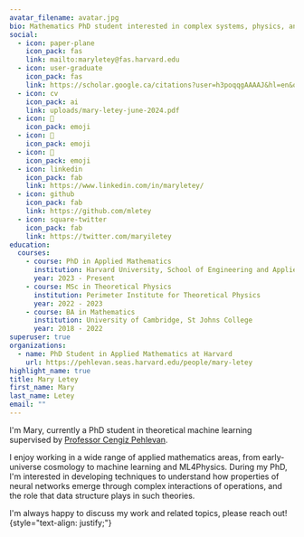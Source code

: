 ```yaml
---
avatar_filename: avatar.jpg
bio: Mathematics PhD student interested in complex systems, physics, and geometry.
social:
  - icon: paper-plane
    icon_pack: fas
    link: mailto:maryletey@fas.harvard.edu
  - icon: user-graduate
    icon_pack: fas
    link: https://scholar.google.ca/citations?user=h3poqqgAAAAJ&hl=en&oi=ao
  - icon: cv
    icon_pack: ai
    link: uploads/mary-letey-june-2024.pdf
  - icon: 🦦
    icon_pack: emoji
  - icon: 🦦
    icon_pack: emoji
  - icon: 🦦
    icon_pack: emoji
  - icon: linkedin
    icon_pack: fab
    link: https://www.linkedin.com/in/maryletey/
  - icon: github
    icon_pack: fab
    link: https://github.com/mletey
  - icon: square-twitter
    icon_pack: fab
    link: https://twitter.com/maryiletey
education:
  courses:
    - course: PhD in Applied Mathematics
      institution: Harvard University, School of Engineering and Applied Sciences
      year: 2023 - Present
    - course: MSc in Theoretical Physics
      institution: Perimeter Institute for Theoretical Physics
      year: 2022 - 2023
    - course: BA in Mathematics
      institution: University of Cambridge, St Johns College
      year: 2018 - 2022
superuser: true
organizations:
  - name: PhD Student in Applied Mathematics at Harvard
    url: https://pehlevan.seas.harvard.edu/people/mary-letey
highlight_name: true
title: Mary Letey
first_name: Mary
last_name: Letey
email: ""
---
```

I'm Mary, currently a PhD student in theoretical machine learning supervised by [Professor Cengiz Pehlevan](https://pehlevan.seas.harvard.edu/people/cengiz-pehlevan).

I enjoy working in a wide range of applied mathematics areas, from early-universe cosmology to machine learning and ML4Physics. During my PhD, I'm interested in developing techniques to understand how properties of neural networks emerge through complex interactions of operations, and the role that data structure plays in such theories. 

I'm always happy to discuss my work and related topics, please reach out!
{style="text-align: justify;"}
